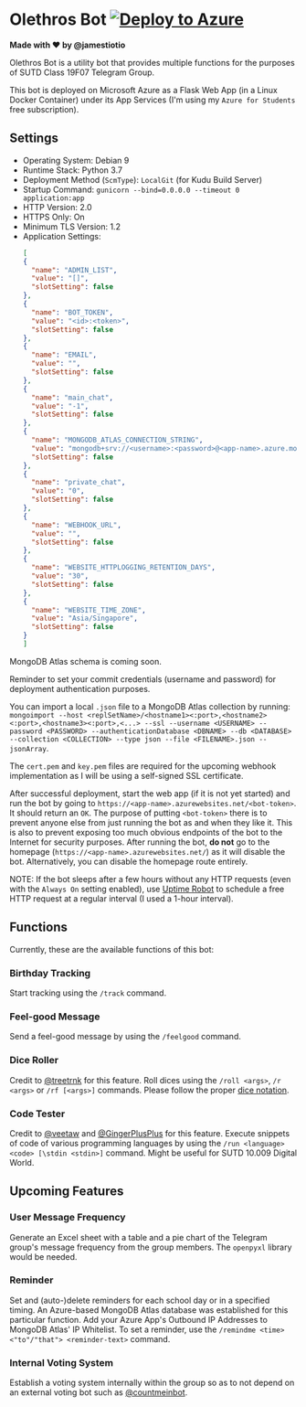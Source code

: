 # Olethros Bot [![Deploy to Azure](http://azuredeploy.net/deploybutton.png)](https://azuredeploy.net/?repository=https://github.com/jamestiotio/OlethrosBot)

**Made with ❤️ by @jamestiotio**

Olethros Bot is a utility bot that provides multiple functions for the purposes of SUTD Class 19F07 Telegram Group.

This bot is deployed on Microsoft Azure as a Flask Web App (in a Linux Docker Container) under its App Services (I'm using my `Azure for Students` free subscription).

## Settings

- Operating System: Debian 9
- Runtime Stack: Python 3.7
- Deployment Method (`ScmType`): `LocalGit` (for Kudu Build Server)
- Startup Command: `gunicorn --bind=0.0.0.0 --timeout 0 application:app`
- HTTP Version: 2.0
- HTTPS Only: On
- Minimum TLS Version: 1.2
- Application Settings:
  ``` json
  [
  {
    "name": "ADMIN_LIST",
    "value": "[]",
    "slotSetting": false
  },
  {
    "name": "BOT_TOKEN",
    "value": "<id>:<token>",
    "slotSetting": false
  },
  {
    "name": "EMAIL",
    "value": "",
    "slotSetting": false
  },
  {
    "name": "main_chat",
    "value": "-1",
    "slotSetting": false
  },
  {
    "name": "MONGODB_ATLAS_CONNECTION_STRING",
    "value": "mongodb+srv://<username>:<password>@<app-name>.azure.mongodb.net/<database>?retryWrites=true&w=majority",
    "slotSetting": false
  },
  {
    "name": "private_chat",
    "value": "0",
    "slotSetting": false
  },
  {
    "name": "WEBHOOK_URL",
    "value": "",
    "slotSetting": false
  },
  {
    "name": "WEBSITE_HTTPLOGGING_RETENTION_DAYS",
    "value": "30",
    "slotSetting": false
  },
  {
    "name": "WEBSITE_TIME_ZONE",
    "value": "Asia/Singapore",
    "slotSetting": false
  }
  ]
  ```

MongoDB Atlas schema is coming soon.

Reminder to set your commit credentials (username and password) for deployment authentication purposes.

You can import a local `.json` file to a MongoDB Atlas collection by running: `mongoimport --host <replSetName>/<hostname1><:port>,<hostname2><:port>,<hostname3><:port>,<...> --ssl --username <USERNAME> --password <PASSWORD> --authenticationDatabase <DBNAME> --db <DATABASE> --collection <COLLECTION> --type json --file <FILENAME>.json --jsonArray`.

The `cert.pem` and `key.pem` files are required for the upcoming webhook implementation as I will be using a self-signed SSL certificate.

After successful deployment, start the web app (if it is not yet started) and run the bot by going to `https://<app-name>.azurewebsites.net/<bot-token>`. It should return an `OK`. The purpose of putting `<bot-token>` there is to prevent anyone else from just running the bot as and when they like it. This is also to prevent exposing too much obvious endpoints of the bot to the Internet for security purposes. After running the bot, **do not** go to the homepage (`https://<app-name>.azurewebsites.net/`) as it will disable the bot. Alternatively, you can disable the homepage route entirely.

NOTE: If the bot sleeps after a few hours without any HTTP requests (even with the `Always On` setting enabled), use [Uptime Robot](https://uptimerobot.com/) to schedule a free HTTP request at a regular interval (I used a 1-hour interval).



## Functions
Currently, these are the available functions of this bot:

### Birthday Tracking
Start tracking using the `/track` command.

### Feel-good Message
Send a feel-good message by using the `/feelgood` command.

### Dice Roller
Credit to [@treetrnk](https://github.com/treetrnk/rollem-telegram-bot) for this feature. Roll dices using the `/roll <args>`, `/r <args>` or `/rf [<args>]` commands.
Please follow the proper <a href="https://en.wikipedia.org/wiki/Dice_notation">dice notation</a>.

### Code Tester
Credit to [@veetaw](https://github.com/veetaw/rextester) and [@GingerPlusPlus](https://github.com/GingerPlusPlus/Rextester-bot-v3) for this feature. Execute snippets of code of various programming languages by using the `/run <language> <code> [\stdin <stdin>]` command.
Might be useful for SUTD 10.009 Digital World.



## Upcoming Features

### User Message Frequency
Generate an Excel sheet with a table and a pie chart of the Telegram group's message frequency from the group members. The `openpyxl` library would be needed.

### Reminder
Set and (auto-)delete reminders for each school day or in a specified timing. An Azure-based MongoDB Atlas database was established for this particular function. Add your Azure App's Outbound IP Addresses to MongoDB Atlas' IP Whitelist. To set a reminder, use the `/remindme <time> <"to"/"that"> <reminder-text>` command.

### Internal Voting System
Establish a voting system internally within the group so as to not depend on an external voting bot such as [@countmeinbot](https://t.me/countmeinbot).
